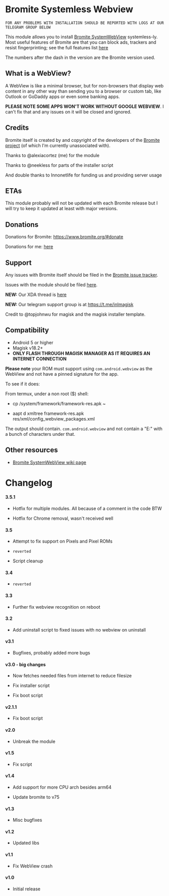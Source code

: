 # Bromite Systemless Webview
	
	FOR ANY PROBLEMS WITH INSTALLATION SHOULD BE REPORTED WITH LOGS AT OUR TELEGRAM GROUP BELOW
	
This module allows you to install [Bromite SystemWebView](https://www.bromite.org/system_web_view) systemless-ly.
Most useful features of Bromite are that you can block ads, trackers and resist fingerprinting; see the full features list [here](https://github.com/bromite/bromite/blob/master/README.md#features)

The numbers after the dash in the version are the Bromite version used.

## What is a WebView?

A WebView is like a minimal browser, but for non-browsers that display web content in any other way than sending you to a browser or custom tab, like Outlook or GoDaddy apps or even some banking apps.

**PLEASE NOTE SOME APPS WON'T WORK WITHOUT GOOGLE WEBVIEW**. I can't fix that and any issues on it will be closed and ignored.

## Credits

Bromite itself is created by and copyright of the developers of the [Bromite project](https://github.com/bromite/bromite) (of which I'm currently unassociated with).

Thanks to @alexiacortez (me) for the module

Thanks to @neekless for parts of the installer script

And double thanks to Innonetlife for funding us and providing server usage

## ETAs

This module probably will not be updated with each Bromite release but I will try to keep it updated at least with major versions.

## Donations

Donations for Bromite: https://www.bromite.org/#donate 

Donations for me: [here](https://paypal.me/innonetlife)

## Support

Any issues with Bromite itself should be filed in the [Bromite issue tracker](https://github.com/bromite/bromite/issues).

Issues with the module should be filed [here](https://github.com/alexa-v2/magisk-module-installer/issues).

**NEW:** Our XDA thread is [here](https://forum.xda-developers.com/android/software/bromite-magisk-module-t3936964)

**NEW:** Our telegram support group is at https://t.me/inlmagisk

Credit to @topjohnwu for magisk and the magisk installer template.

## Compatibility

- Android 5 or higher
- Magisk v18.2+
- **ONLY FLASH THROUGH MAGISK MANAGER AS IT REQUIRES AN INTERNET CONNECTION**

**Please note** your ROM must support using `com.android.webview` as the WebView and not have a pinned signature for the app.

To see if it does:

From termux, under a non root ($) shell:

- cp /system/framework/framework-res.apk ~

- aapt d xmltree framework-res.apk res/xml/config_webview_packages.xml

The output should contain. `com.android.webview` and not contain a "E:" with a bunch of characters under that.

## Other resources

* [Bromite SystemWebView wiki page](https://github.com/bromite/bromite/wiki/Installing-SystemWebView)

# Changelog

<h4>3.5.1</h4>

- Hotfix for multiple modules. All because of a comment in the code BTW

- Hotfix for Chrome removal, wasn't received well

<h4>3.5</h4>

- Attempt to fix support on Pixels and Pixel ROMs

- `reverted`

- Script cleanup

<h4>3.4</h4>

- `reverted`

<h4>3.3</h4>

- Further fix webview recognition on reboot

<h4>3.2</h4>

- Add uninstall script to fixed issues with no webview on uninstall

<h4>v3.1</h4>

- Bugfixes, probably added more bugs

<h4>v3.0 - big changes</h4>

- Now fetches needed files from internet to reduce filesize

- Fix installer script

- Fix boot script 

<h4>v2.1.1</h4>

- Fix boot script

<h4>v2.0</h4>

- Unbreak the module

<h4>v1.5</h4>

- Fix script

<h4>v1.4</h4>

- Add support for more CPU arch besides arm64

- Update bromite to v75

<h4>v1.3</h4>

- Misc bugfixes

<h4>v1.2</h4>

- Updated libs

<h4>v1.1</h4>

- Fix WebView crash

<h4>v1.0</h4>

- Initial release
